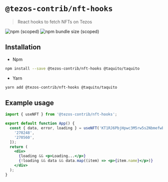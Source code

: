 # `@tezos-contrib/nft-hooks`

> React hooks to fetch NFTs on Tezos

![npm (scoped)](https://img.shields.io/npm/v/@tezos-contrib/nft-hooks?style=for-the-badge)
![npm bundle size (scoped)](https://img.shields.io/bundlephobia/minzip/@tezos-contrib/nft-hooks?style=for-the-badge)

## Installation

- Npm

```bash
npm install --save @tezos-contrib/nft-hooks @taquito/taquito
```

- Yarn

```bash
yarn add @tezos-contrib/nft-hooks @taquito/taquito
```

## Example usage

```jsx
import { useNFT } from '@tezos-contrib/nft-hooks';

export default function App() {
  const { data, error, loading } = useNFT('KT1RJ6PbjHpwc3M5rw5s2Nbmefwbuwbdxton', [
    '270248',
    '270560',
  ]);
  return (
    <div>
      {loading && <p>Loading...</p>}
      {!loading && data && data.map((item) => <p>{item.name}</p>)}
    </div>
  );
}
```
